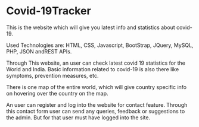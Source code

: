 # Covid-19Tracker

This is the website which will give you latest info and statistics about covid-19.

Used Technologies are:
HTML, CSS, Javascript, BootStrap, JQuery, MySQL, PHP, JSON andREST APIs.

Through This website, an user can check latest covid 19 statistics for the World and India. Basic information related to covid-19 is also there like symptoms, prevention measures, etc.

There is one map of the entire world, which will give country specific info on hovering over the country on the map.

An user can register and log into the website for contact feature. Through this contact form user can send any queries, feedback or suggestions to the admin. But for that user must have logged into the site.
